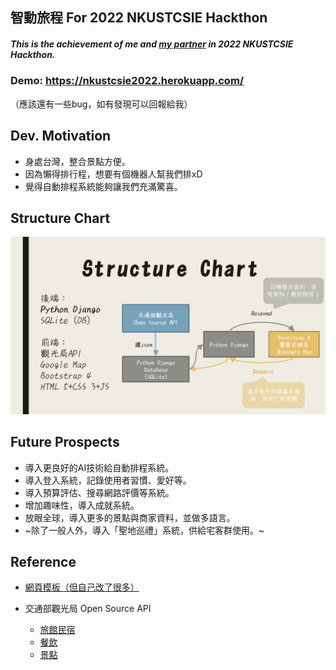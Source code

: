 ## 智動旅程 For 2022 NKUSTCSIE Hackthon
##### This is the achievement of me and [my partner](https://github.com/Andy-Suisei) in 2022 NKUSTCSIE Hackthon.

### Demo: https://nkustcsie2022.herokuapp.com/
（應該還有一些bug，如有發現可以回報給我）

## Dev. Motivation
- 身處台灣，整合景點方便。
- 因為懶得排行程，想要有個機器人幫我們排xD
- 覺得自動排程系統能夠讓我們充滿驚喜。

## Structure Chart
![](./Structure%20Chart.png)

## Future Prospects
- 導入更良好的AI技術給自動排程系統。
- 導入登入系統，記錄使用者習慣、愛好等。
- 導入預算評估、搜尋網路評價等系統。
- 增加趣味性，導入成就系統。
- 放眼全球，導入更多的景點與商家資料，並做多語言。
- ~除了一般人外，導入「聖地巡禮」系統，供給宅客群使用。~

## Reference
- [網頁模板（但自己改了很多）](https://themewagon.com/themes/free-bootstrap-4-html5-online-courses-education-website-template-webuni/)

- 交通部觀光局 Open Source API
    - [旅館民宿](https://data.gov.tw/dataset/7780)
    - [餐飲](https://data.gov.tw/dataset/7779)
    - [景點](https://data.gov.tw/dataset/7777)

